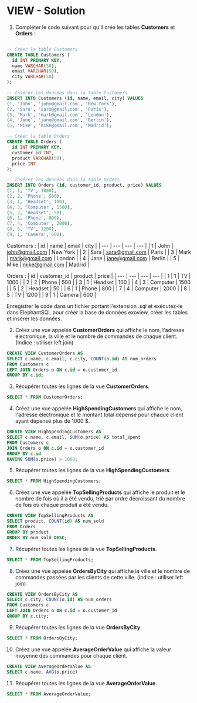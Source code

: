 # VIEW - Solution

1. Compléter le code suivant pour qu'il crée les tables **Customers** et **Orders** :

```sql

-- Créer la table Customers
CREATE TABLE Customers (
  id INT PRIMARY KEY,
  name VARCHAR(50),
  email VARCHAR(50),
  city VARCHAR(50)
);

-- Insérer les données dans la table Customers
INSERT INTO Customers (id, name, email, city) VALUES
(1, 'John', 'john@gmail.com', 'New York'),
(2, 'Sara', 'sara@gmail.com', 'Paris'),
(3, 'Mark', 'mark@gmail.com', 'London'),
(4, 'Jane', 'jane@gmail.com', 'Berlin'),
(5, 'Mike', 'mike@gmail.com', 'Madrid');

-- Créer la table Orders
CREATE TABLE Orders (
  id INT PRIMARY KEY,
  customer_id INT,
  product VARCHAR(50),
  price INT
);

-- Insérer les données dans la table Orders
INSERT INTO Orders (id, customer_id, product, price) VALUES
(1, 1, 'TV', 1000),
(2, 2, 'Phone', 500),
(3, 1, 'Headset', 100),
(4, 3, 'Computer', 1500),
(5, 2, 'Headset', 50),
(6, 1, 'Phone', 800),
(7, 4, 'Computer', 2000),
(8, 5, 'TV', 1200),
(9, 1, 'Camera', 600);

```

Customers : 
| id | name | email | city |
| --- | --- | --- | --- |
| 1 | John | <john@gmail.com> | New York |
| 2 | Sara | <sara@gmail.com> | Paris |
| 3 | Mark | <mark@gmail.com> | London |
| 4 | Jane | <jane@gmail.com> | Berlin |
| 5 | Mike | <mike@gmail.com> | Madrid |

Orders :
| id | customer_id | product | price |
| --- | --- | --- | --- |
| 1 | 1 | TV | 1000 |
| 2 | 2 | Phone | 500 |
| 3 | 1 | Headset | 100 |
| 4 | 3 | Computer | 1500 |
| 5 | 2 | Headset | 50 |
| 6 | 1 | Phone | 800 |
| 7 | 4 | Computer | 2000 |
| 8 | 5 | TV | 1200 |
| 9 | 1 | Camera | 600 |

Enregistrer le code dans un fichier portant l'extension .sql et exécutez-le dans ElephantSQL pour créer la base de données exoview, créer les tables et insérer les données.

2. Créez une vue appelée **CustomerOrders** qui affiche le nom, l'adresse électronique, la ville et le nombre de commandes de chaque client. (Indice : utiliser left join)

```sql
CREATE VIEW CustomerOrders AS
SELECT c.name, c.email, c.city, COUNT(o.id) AS num_orders
FROM Customers c
LEFT JOIN Orders o ON c.id = o.customer_id
GROUP BY c.id;
```
3. Récupérer toutes les lignes de la vue **CustomerOrders**.
```sql
SELECT * FROM CustomerOrders;
```

4. Créez une vue appelée **HighSpendingCustomers** qui affiche le nom, l'adresse électronique et le montant total dépensé pour chaque client ayant dépensé plus de 1000 $.
```sql
CREATE VIEW HighSpendingCustomers AS
SELECT c.name, c.email, SUM(o.price) AS total_spent
FROM Customers c
JOIN Orders o ON c.id = o.customer_id
GROUP BY c.id
HAVING SUM(o.price) > 1000;
```

5. Récupérer toutes les lignes de la vue **HighSpendingCustomers**.
```sql
SELECT * FROM HighSpendingCustomers;
```

6. Créez une vue appelée **TopSellingProducts** qui affiche le produit et le nombre de fois où il a été vendu, trié par ordre décroissant du nombre de fois où chaque produit a été vendu.
```sql
CREATE VIEW TopSellingProducts AS
SELECT product, COUNT(id) AS num_sold
FROM Orders
GROUP BY product
ORDER BY num_sold DESC;
```

7. Récupérer toutes les lignes de la vue **TopSellingProducts**.
```sql
SELECT * FROM TopSellingProducts;
```

8. Créez une vue appelée **OrdersByCity** qui affiche la ville et le nombre de commandes passées par les clients de cette ville. (indice : utiliser left join)
```sql
CREATE VIEW OrdersByCity AS
SELECT c.city, COUNT(o.id) AS num_orders
FROM Customers c
LEFT JOIN Orders o ON c.id = o.customer_id
GROUP BY c.city;
```
9. Récupérer toutes les lignes de la vue **OrdersByCity**.
```sql
SELECT * FROM OrdersByCity;
```

10. Créez une vue appelée **AverageOrderValue** qui affiche la valeur moyenne des commandes pour chaque client.
```sql
CREATE VIEW AverageOrderValue AS
SELECT c.name, AVG(o.price)
```

11. Récupérer toutes les lignes de la vue **AverageOrderValue**.
```sql
SELECT * FROM AverageOrderValue;
```





